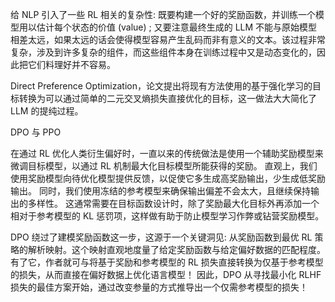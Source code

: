 


给 NLP 引入了一些 RL 相关的复杂性: 既要构建一个好的奖励函数，并训练一个模型用以估计每个状态的价值 (value) ; 又要注意最终生成的 LLM 不能与原始模型相差太远，如果太远的话会使得模型容易产生乱码而非有意义的文本。该过程非常复杂，涉及到许多复杂的组件，而这些组件本身在训练过程中又是动态变化的，因此把它们料理好并不容易。



 Direct Preference Optimization，论文提出将现有方法使用的基于强化学习的目标转换为可以通过简单的二元交叉熵损失直接优化的目标，这一做法大大简化了 LLM 的提纯过程。




DPO 与 PPO

在通过 RL 优化人类衍生偏好时，一直以来的传统做法是使用一个辅助奖励模型来微调目标模型，以通过 RL 机制最大化目标模型所能获得的奖励。
直观上，我们使用奖励模型向待优化模型提供反馈，以促使它多生成高奖励输出，少生成低奖励输出。
同时，我们使用冻结的参考模型来确保输出偏差不会太大，且继续保持输出的多样性。
这通常需要在目标函数设计时，除了奖励最大化目标外再添加一个相对于参考模型的 KL 惩罚项，这样做有助于防止模型学习作弊或钻营奖励模型。


DPO 绕过了建模奖励函数这一步，这源于一个关键洞见: 
从奖励函数到最优 RL 策略的解析映射。这个映射直观地度量了给定奖励函数与给定偏好数据的匹配程度。
有了它，作者就可与将基于奖励和参考模型的 RL 损失直接转换为仅基于参考模型的损失，从而直接在偏好数据上优化语言模型！
因此，DPO 从寻找最小化 RLHF 损失的最佳方案开始，通过改变参量的方式推导出一个仅需参考模型的损失！



